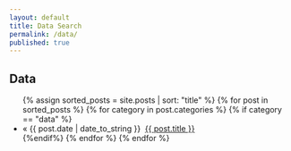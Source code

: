 ```yaml
---
layout: default
title: Data Search
permalink: /data/
published: true
---
```

<div id='page_title'>
    <h2>Data</h2>
</div>

<div id="home">
    <ul class="posts">
        {% assign sorted_posts = site.posts | sort: "title" %}
        {% for post in sorted_posts %}
            {% for category in post.categories %}
                {% if category == "data" %}
                    <li>&laquo; <span>{{ post.date | date_to_string }}</span>&nbsp;&nbsp;<a href="{{ post.url }}">{{ post.title }}</a></li>
                {%endif%}
            {% endfor %}
        {% endfor %}
    </ul>
</div>
